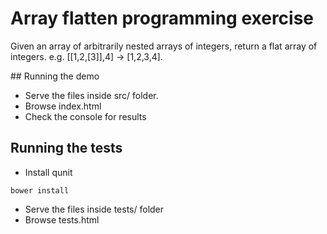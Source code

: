 # Array flatten programming exercise

Given an array of arbitrarily nested arrays of integers, return a flat array of integers.
e.g. [[1,2,[3]],4] -> [1,2,3,4].

## Running the demo
* Serve the files inside src/ folder.
* Browse index.html
* Check the console for results

## Running the tests
* Install qunit
```shell
bower install
```
* Serve the files inside tests/ folder
* Browse tests.html